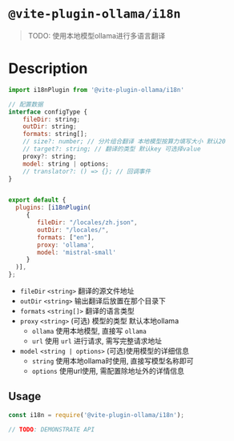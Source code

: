 # `@vite-plugin-ollama/i18n`

> TODO: 使用本地模型ollama进行多语言翻译


# Description

```js
import i18nPlugin from '@vite-plugin-ollama/i18n'

// 配置数据
interface configType {
    fileDir: string;
    outDir: string;
    formats: string[];
    // size?: number; // 分片组合翻译 本地模型按算力填写大小 默认20
    // target?: string; // 翻译的类型 默认key 可选择value
    proxy?: string;
    model: string | options;
    // translator?: () => {}; // 回调事件
}


export default {
  plugins: [i18nPlugin(
     {
        fileDir: "/locales/zh.json",
        outDir: "/locales/",
        formats: ["en"],
        proxy: 'ollama',
        model: 'mistral-small'
     }
  )],
};
```
- `fileDir` `<string>` 翻译的源文件地址
- `outDir` `<string>` 输出翻译后放置在那个目录下
- `formats` `<string[]>` 翻译的语言类型
- `proxy` `<string>` (可选) 模型的类型 默认本地ollama
  - `ollama` 使用本地模型, 直接写 `ollama`
  - `url` 使用 `url` 进行请求, 需写完整请求地址
- `model` `<string | options>` (可选)使用模型的详细信息
  - `string` 使用本地ollama时使用, 直接写模型名称即可
  - `options` 使用url使用, 需配置除地址外的详情信息


## Usage

```js
const i18n = require('@vite-plugin-ollama/i18n');

// TODO: DEMONSTRATE API
```
